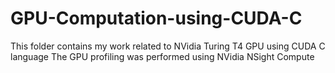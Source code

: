 # GPU-Computation-using-CUDA-C
This folder contains my work related to NVidia Turing T4 GPU using CUDA C language
The GPU profiling was performed using NVidia NSight Compute  
